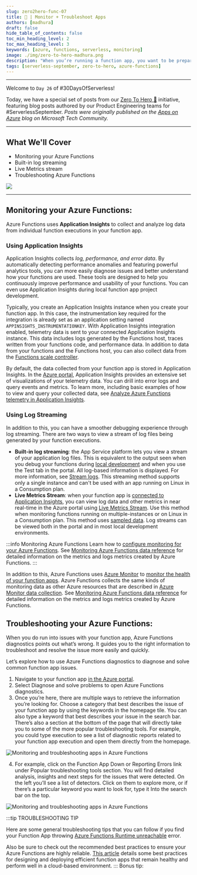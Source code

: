```yaml
---
slug: zero2hero-func-07
title: 🚀 | Monitor + Troubleshoot Apps
authors: [madhura]
draft: false
hide_table_of_contents: false
toc_min_heading_level: 2
toc_max_heading_level: 3
keywords: [azure, functions, serverless, monitoring]
image: ./img/zero-to-hero-madhura.png
description: "When you’re running a function app, you want to be prepared for any issues that may arise, from 4xx errors to trigger failures. Azure Functions offers built-in integration with Azure Application Insights to monitor function executions. Let's learn more." 
tags: [serverless-september, zero-to-hero, azure-functions]
---
```


<head>
  <meta name="twitter:url" 
    content="https://azure.github.io/Cloud-Native/blog/zero2hero-func-07" />
  <meta name="twitter:title" 
    content="#ZeroToHero: Monitoring and troubleshooting apps in Azure Functions " />
  <meta name="twitter:description" 
    content="#ZeroToHero: Monitoring and troubleshooting apps in Azure Functions" />
  <meta name="twitter:image"
    content="https://azure.github.io/Cloud-Native/img/banners/serverless-zero2hero.png" />
  <meta name="twitter:card" content="summary_large_image" />
  <meta name="twitter:creator" 
    content="@nitya" />
  <meta name="twitter:site" content="@AzureAdvocates" /> 
  <link rel="canonical" 
    href="https://techcommunity.microsoft.com/t5/apps-on-azure-blog/error-handling-with-apache-kafka-extension-for-azure-functions/ba-p/3628936" />
</head>

---

Welcome to `Day 26` of #30DaysOfServerless!

Today, we have a special set of posts from our [Zero To Hero 🚀](/serverless-september/ZeroToHero) initiative, featuring blog posts authored by our Product Engineering teams for #ServerlessSeptember. _Posts were originally published on the [Apps on Azure](https://techcommunity.microsoft.com/t5/apps-on-azure-blog/monitoring-and-troubleshooting-apps-in-azure-functions/ba-p/3638230?WT.mc_id=javascript-99907-cxa) blog on Microsoft Tech Community._

---

## What We'll Cover
 * Monitoring your Azure Functions
 * Built-in log streaming
 * Live Metrics stream
 * Troubleshooting Azure Functions

![](./img/zero-to-hero-madhura.png)

---

## Monitoring your Azure Functions:

Azure Functions uses **Application Insights** to collect and analyze log data from individual function executions in your function app.

### Using Application Insights

Application Insights collects _log, performance, and error data_. By automatically detecting performance anomalies and featuring powerful analytics tools, you can more easily diagnose issues and better understand how your functions are used. These tools are designed to help you continuously improve performance and usability of your functions. You can even use Application Insights during local function app project development.

Typically, you create an Application Insights instance when you create your function app. In this case, the instrumentation key required for the integration is already set as an application setting named `APPINSIGHTS_INSTRUMENTATIONKEY`. With Application Insights integration enabled, telemetry data is sent to your connected Application Insights instance. This data includes logs generated by the Functions host, traces written from your functions code, and performance data. In addition to data from your functions and the Functions host, you can also collect data from the [Functions scale controller](https://learn.microsoft.com/azure/azure-functions/functions-monitoring#scale-controller-logs?WT.mc_id=javascript-99907-cxa).

By default, the data collected from your function app is stored in Application Insights. In the [Azure portal](https://portal.azure.com/), Application Insights provides an extensive set of visualizations of your telemetry data. You can drill into error logs and query events and metrics. To learn more, including basic examples of how to view and query your collected data, see [Analyze Azure Functions telemetry in Application Insights](https://learn.microsoft.com/azure/azure-functions/analyze-telemetry-data?WT.mc_id=javascript-99907-cxa).

### Using Log Streaming 

In addition to this, you can have a smoother debugging experience through log streaming. There are two ways to view a stream of log files being generated by your function executions.

 * **Built-in log streaming**: the App Service platform lets you view a stream of your application log files. This is equivalent to the output seen when you debug your functions during [local development](https://learn.microsoft.com/azure/azure-functions/functions-develop-local?WT.mc_id=javascript-99907-cxa) and when you use the Test tab in the portal. All log-based information is displayed. For more information, see [Stream logs](https://learn.microsoft.com/azure/app-service/troubleshoot-diagnostic-logs#stream-logs?WT.mc_id=javascript-99907-cxa). This streaming method supports only a single instance and can't be used with an app running on Linux in a Consumption plan.
* **Live Metrics Stream**: when your function app is [connected to Application Insights](https://learn.microsoft.com/azure/azure-functions/configure-monitoring#enable-application-insights-integration?WT.mc_id=javascript-99907-cxa), you can view log data and other metrics in near real-time in the Azure portal using [Live Metrics Stream](https://learn.microsoft.com/azure/azure-monitor/app/live-stream?WT.mc_id=javascript-99907-cxa). Use this method when monitoring functions running on multiple-instances or on Linux in a Consumption plan. This method uses [sampled data](https://learn.microsoft.com/azure/azure-functions/configure-monitoring#configure-sampling?WT.mc_id=javascript-99907-cxa).
Log streams can be viewed both in the portal and in most local development environments.

:::info Monitoring Azure Functions
Learn how to [configure monitoring for your Azure Functions](https://learn.microsoft.com/azure/azure-functions/configure-monitoring?source=recommendations&tabs=v2&WT.mc_id=javascript-99907-cxa). See [Monitoring Azure Functions data reference](https://learn.microsoft.com/azure/azure-functions/monitor-functions-reference?WT.mc_id=javascript-99907-cxa) for detailed information on the metrics and logs metrics created by Azure Functions.
:::
 
In addition to this, Azure Functions uses [Azure Monitor](https://learn.microsoft.com/azure/azure-monitor/overview) to [monitor the health of your function apps](https://learn.microsoft.com/azure/azure-functions/monitor-functions?tabs=portal). Azure Functions collects the same kinds of monitoring data as other Azure resources that are described in [Azure Monitor data collection](https://learn.microsoft.com/azure/azure-monitor/essentials/monitor-azure-resource#monitoring-data-from-azure-resources). See [Monitoring Azure Functions data reference](https://learn.microsoft.com/azure/azure-functions/monitor-functions-reference) for detailed information on the metrics and logs metrics created by Azure Functions.


## Troubleshooting your Azure Functions:

When you do run into issues with your function app, Azure Functions diagnostics points out what’s wrong. It guides you to the right information to troubleshoot and resolve the issue more easily and quickly.

Let’s explore how to use Azure Functions diagnostics to diagnose and solve common function app issues.

 1. Navigate to your function app [in the Azure portal](https://portal.azure.com/?WT.mc_id=javascript-99907-cxa).
 2. Select Diagnose and solve problems to open Azure Functions diagnostics.
 3. Once you’re here, there are multiple ways to retrieve the information you’re looking for. Choose a category that best describes the issue of your function app by using the keywords in the homepage tile. You can also type a keyword that best describes your issue in the search bar. There’s also a section at the bottom of the page that will directly take you to some of the more popular troubleshooting tools. For example, you could type execution to see a list of diagnostic reports related to your function app execution and open them directly from the homepage.

![Monitoring and troubleshooting apps in Azure Functions](./img/madhura-functions-1.png)

 4. For example, click on the Function App Down or Reporting Errors link under Popular troubleshooting tools section. You will find detailed analysis, insights and next steps for the issues that were detected. On the left you’ll see a list of detectors. Click on them to explore more, or if there’s a particular keyword you want to look for, type it Into the search bar on the top.
 
![Monitoring and troubleshooting apps in Azure Functions](./img/madhura-functions-2.png)

:::tip TROUBLESHOOTING TIP

Here are some general troubleshooting tips that you can follow if you find your Function App throwing [Azure Functions Runtime unreachable](https://learn.microsoft.com/azure/azure-functions/functions-recover-storage-account?WT.mc_id=javascript-99907-cxa) error. 

Also be sure to check out the recommended best practices to ensure your Azure Functions are highly reliable. [This article](https://learn.microsoft.com/azure/azure-functions/functions-best-practices?source=recommendations&tabs=csharp&WT.mc_id=javascript-99907-cxa) details some best practices for designing and deploying efficient function apps that remain healthy and perform well in a cloud-based environment.
:::
Bonus tip: 
